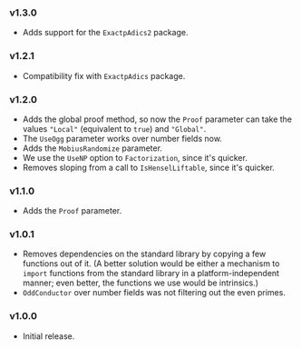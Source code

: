 ### v1.3.0
- Adds support for the `ExactpAdics2` package.

### v1.2.1
- Compatibility fix with `ExactpAdics` package.

### v1.2.0
- Adds the global proof method, so now the `Proof` parameter can take the values `"Local"` (equivalent to `true`) and `"Global"`.
- The `UseOgg` parameter works over number fields now.
- Adds the `MobiusRandomize` parameter.
- We use the `UseNP` option to `Factorization`, since it's quicker.
- Removes sloping from a call to `IsHenselLiftable`, since it's quicker.

### v1.1.0
- Adds the `Proof` parameter.

### v1.0.1
- Removes dependencies on the standard library by copying a few functions out of it. (A better solution would be either a mechanism to `import` functions from the standard library in a platform-independent manner; even better, the functions we use would be intrinsics.)
- `OddConductor` over number fields was not filtering out the even primes.

### v1.0.0
- Initial release.
